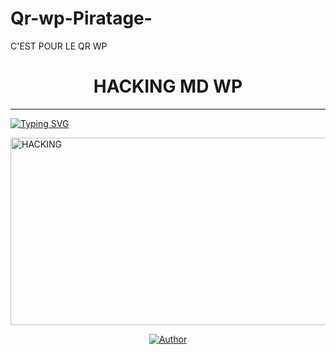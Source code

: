 # Qr-wp-Piratage-
C'EST POUR  LE QR WP 

<h1 align="center"> HACKING MD WP</h1>
<p align="center">  

***
  
<a href="https://git.io/typing-svg"><img src="https://readme-typing-svg.demolab.com?font=Black+Ops+One&size=50&pause=1000&color=1BAFBAFF&center=true&width=910&height=100&lines= MERCI D'AVOIRE CHOISIR CHÈRE FRÈRE +HACKING-MD;MULTI+SERVICE+WHATSAPP+BOT;CRÉER+BY+THOMAS+MD;UN BOT DATÉ+22.2.2024" alt="Typing SVG" /></a>
  </p>
    <img alt="HACKING" width="700" height="300" src="https://telegra.ph/file/ac3a8142e8e18bcabb75b.jpg">
<p align="center">
<p align="center">
<a href="(https://github.com/HACKING995/HACKING--MD9/blob/main/README.md)"><img title="Author" src="https://img.shields.io/badge/FLASH_MD-black?style=for-the-badge&logo=github"></a>
<p/>
